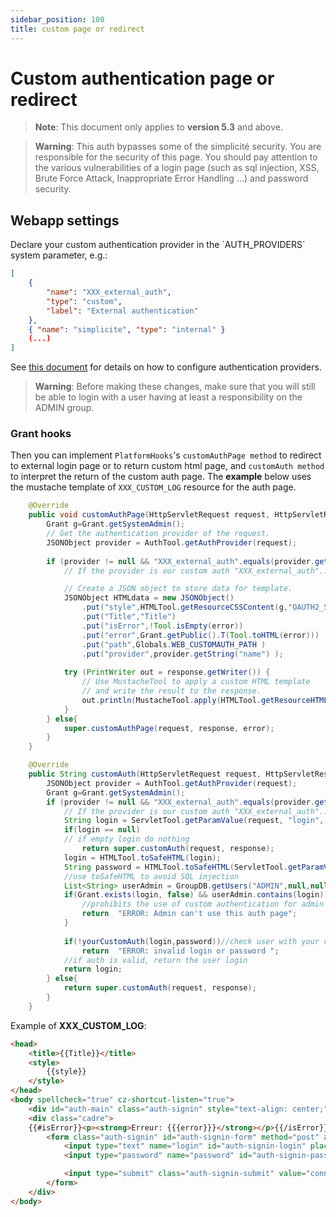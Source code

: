 ```yaml
---
sidebar_position: 100
title: custom page or redirect
---
```



Custom authentication page or redirect
=======================================
> **Note**: This document only applies to **version 5.3** and above.

> **Warning**: This auth bypasses some of the simplicité security. You are responsible for the security of this page. You should pay attention to the various vulnerabilities of a login page (such as sql injection, XSS, Brute Force Attack, Inappropriate Error Handling ...) and password security.

<h2 id="webappsettings">Webapp settings</h2>
Declare your custom authentication provider in the `AUTH_PROVIDERS` system parameter, e.g.:

```json
[
	{
		"name": "XXX_external_auth",
		"type": "custom",
		"label": "External authentication"
	},
	{ "name": "simplicite", "type": "internal" }
	(...)
]
```

See [this document](/lesson/docs/authentication/tomcat-multi-auth-providers) for details on how to configure authentication providers.
> **Warning**: Before making these changes, make sure that you will still be able to login with a user having at least a responsibility on the ADMIN group.

<h3 id="PlatformHooks">Grant hooks</h3>

Then you can implement `PlatformHooks`'s `customAuthPage method` to redirect to external login page or to return custom html page, and `customAuth method` to interpret the return of the custom auth page.
The **example** below uses the mustache template of `XXX_CUSTOM_LOG` resource for the auth page. 

```Java
	@Override
	public void customAuthPage(HttpServletRequest request, HttpServletResponse response, String error) throws Exception {
		Grant g=Grant.getSystemAdmin();
		// Get the authentication provider of the request.
		JSONObject provider = AuthTool.getAuthProvider(request);
		
		if (provider != null && "XXX_external_auth".equals(provider.getString("name"))) {
			// If the provider is our custom auth "XXX_external_auth"...

			// Create a JSON object to store data for template.
			JSONObject HTMLdata = new JSONObject()
				.put("style",HTMLTool.getResourceCSSContent(g,"OAUTH2_STYLES"))
				.put("Title","Title")
				.put("isError",!Tool.isEmpty(error))
				.put("error",Grant.getPublic().T(Tool.toHTML(error)))
				.put("path",Globals.WEB_CUSTOMAUTH_PATH )
				.put("provider",provider.getString("name") );
			
			try (PrintWriter out = response.getWriter()) {
				// Use MustacheTool to apply a custom HTML template
				// and write the result to the response.
				out.println(MustacheTool.apply(HTMLTool.getResourceHTMLContent(g, "XXX_CUSTOM_LOG"), HTMLdata));
			}
		} else{
			super.customAuthPage(request, response, error);
		}
	}

	@Override
	public String customAuth(HttpServletRequest request, HttpServletResponse response) throws Exception {
		JSONObject provider = AuthTool.getAuthProvider(request);
		Grant g=Grant.getSystemAdmin();
		if (provider != null && "XXX_external_auth".equals(provider.getString("name"))) {
			// If the provider is our custom auth "XXX_external_auth"...
			String login = ServletTool.getParamValue(request, "login", null);
			if(login == null)
			// if empty login do nothing
				return super.customAuth(request, response);
			login = HTMLTool.toSafeHTML​(login);
			String password = HTMLTool.toSafeHTML(ServletTool.getParamValue(request, "password", null));
			//use toSafeHTML to avoid SQL injection
			List<String> userAdmin = GroupDB.getUsers("ADMIN",null,null);
			if(Grant.exists(login, false) && userAdmin.contains(login)){
				//prohibits the use of custom authentication for admin users
				return  "ERROR: Admin can't use this auth page";
			}
			
			if(!yourCustomAuth(login,password))//check user with your custom function
				return  "ERROR: invalid login or password ";
			//if auth is valid, return the user login
			return login;
		} else{
			return super.customAuth(request, response);
		}
	}
```
Example of **XXX_CUSTOM_LOG**:
```html
<head>
	<title>{{Title}}</title>
	<style>
		{{style}}
	</style>
</head>
<body spellcheck="true" cz-shortcut-listen="true">
	<div id="auth-main" class="auth-signin" style="text-align: center;">
	<div class="cadre">
	{{#isError}}<p><strong>Erreur: {{{error}}}</strong></p>{{/isError}}
		<form class="auth-signin" id="auth-signin-form" method="post" action="{{path}}?_provider={{provider}}">
			<input type="text" name="login" id="auth-signin-login" placeholder="login" value="">
			<input type="password" name="password" id="auth-signin-password" placeholder="password" value="">

			<input type="submit" class="auth-signin-submit" value="connexion">
		</form>
	</div>
</body>
```

